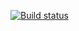 [![Build status](https://ci.appveyor.com/api/projects/status/e7xf2nncfu5mcm6w?svg=true)](https://ci.appveyor.com/project/Gena800/netology-pageobjects)
